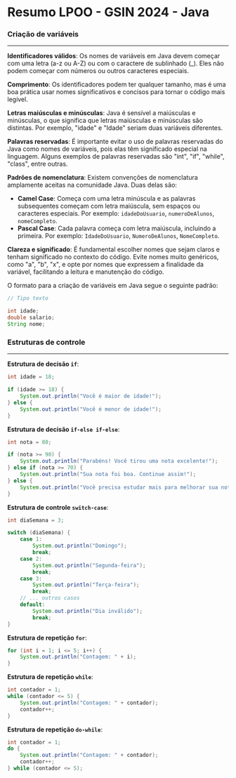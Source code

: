 # Resumo LPOO - GSIN 2024 - Java


### Criação de variáveis 
---
**Identificadores válidos**: Os nomes de variáveis em Java devem começar com uma letra (a-z ou A-Z) ou com o caractere de sublinhado (_). Eles não podem começar com números ou outros caracteres especiais.

**Comprimento**: Os identificadores podem ter qualquer tamanho, mas é uma boa prática usar nomes significativos e concisos para tornar o código mais legível.

 **Letras maiúsculas e minúsculas**: Java é sensível a maiúsculas e minúsculas, o que significa que letras maiúsculas e minúsculas são distintas. Por exemplo, "idade" e "Idade" seriam duas variáveis diferentes.

 **Palavras reservadas**: É importante evitar o uso de palavras reservadas do Java como nomes de variáveis, pois elas têm significado especial na linguagem. Alguns exemplos de palavras reservadas são "int", "if", "while", "class", entre outras.
 
**Padrões de nomenclatura**: Existem convenções de nomenclatura amplamente aceitas na comunidade Java. Duas delas são:
   - **Camel Case**: Começa com uma letra minúscula e as palavras subsequentes começam com letra maiúscula, sem espaços ou caracteres especiais. Por exemplo: `idadeDoUsuario`, `numeroDeAlunos`, `nomeCompleto`.
   - **Pascal Case**: Cada palavra começa com letra maiúscula, incluindo a primeira. Por exemplo: `IdadeDoUsuario`, `NumeroDeAlunos`, `NomeCompleto`.


**Clareza e significado**: É fundamental escolher nomes que sejam claros e tenham significado no contexto do código. Evite nomes muito genéricos, como "a", "b", "x", e opte por nomes que expressem a finalidade da variável, facilitando a leitura e manutenção do código.


O formato para a criação de variáveis em Java segue o seguinte padrão:

```Java
// Tipo texto

int idade;
double salario;
String nome;
```

### Estruturas de controle
---
**Estrutura de decisão `if`**:

```java
int idade = 18;

if (idade >= 18) {
    System.out.println("Você é maior de idade!");
} else {
    System.out.println("Você é menor de idade!");
}
```

**Estrutura de decisão `if-else if-else`**:

```java
int nota = 80;

if (nota >= 90) {
    System.out.println("Parabéns! Você tirou uma nota excelente!");
} else if (nota >= 70) {
    System.out.println("Sua nota foi boa. Continue assim!");
} else {
    System.out.println("Você precisa estudar mais para melhorar sua nota.");
}
```



**Estrutura de controle `switch-case`**:

```java
int diaSemana = 3;

switch (diaSemana) {
    case 1:
        System.out.println("Domingo");
        break;
    case 2:
        System.out.println("Segunda-feira");
        break;
    case 3:
        System.out.println("Terça-feira");
        break;
    // ... outros casos
    default:
        System.out.println("Dia inválido");
        break;
}
```



**Estrutura de repetição `for`**:

```java
for (int i = 1; i <= 5; i++) {
    System.out.println("Contagem: " + i);
}
```

**Estrutura de repetição `while`**:

```java
int contador = 1;
while (contador <= 5) {
    System.out.println("Contagem: " + contador);
    contador++;
}
```



**Estrutura de repetição `do-while`**:

```java
int contador = 1;
do {
    System.out.println("Contagem: " + contador);
    contador++;
} while (contador <= 5);
```




